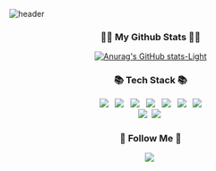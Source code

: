 ![header](https://capsule-render.vercel.app/api?type=waving&color=4BD0AB&height=250&section=header&text=Kim%20Kyungmi&fontSize=80&animation=fadeIn&fontAlignY=32&desc=계속해서%20도전하는%20개발자&descAlignY=55&descAlign=66)

<h3 align="center">👩‍💻 My Github Stats 👩‍💻</h3>
<div align="center">

[![Anurag's GitHub stats-Light](https://github-readme-stats.vercel.app/api?username=kyum-q\&show_icons=true\&theme=default&title_color=4BD0AB&icon_color=52B19A#gh-light-mode-only)](https://github.com/anuraghazra/github-readme-stats#responsive-card-theme#gh-light-mode-only)

<h3 align="center">📚 Tech Stack 📚</h3>
<p align="center">
  <img src="https://img.shields.io/badge/Java-007396?style=flat-square&logo=Java&logoColor=white"/>
</a>&nbsp
  <img src="https://img.shields.io/badge/kotlin-7F52FF?style=flat-square&logo=kotlin&logoColor=white"/>
</a>&nbsp
  <img src="https://img.shields.io/badge/Android-3DDC84?style=flat-square&logo=Android&logoColor=white"/>
</a>&nbsp
  <img src="https://img.shields.io/badge/Python-3766AB?style=flat-square&logo=Python&logoColor=white"/>
</a>&nbsp
  <img src="https://img.shields.io/badge/HTML5-E34F26?style=flat-square&logo=Html5&logoColor=white"/>
</a>&nbsp
  <img src="https://img.shields.io/badge/CSS3-1572B6?style=flat-square&logo=Css3&logoColor=white"/>
</a>&nbsp
  <img src="https://img.shields.io/badge/JavaScript-ffb13b?style=flat-square&logo=javaScript&logoColor=white"/>
  <br>
  <img src="https://img.shields.io/badge/MySQL-E6B91E?style=flat-square&logo=MySQL&logoColor=white"/></a>&nbsp 
  <img src="https://img.shields.io/badge/Node.js-339933?style=flat-square&logo=Node.js&logoColor=white"/></a>&nbsp 
</p>

<h3 align="center">🌈 Follow Me 🌈</h3>
<p align="center">
  <a href="https://kyumq.tistory.com/"><img src="https://img.shields.io/badge/Tistory-11B48A?style=flat-square&logo=Vimeo&logoColor=white&link=https://kyumq.tistory.com/"/></a>&nbsp
